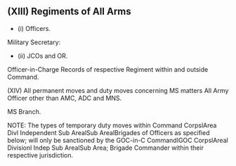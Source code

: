 ## (XIII)   Regiments of AlI Arms

- (i) Officers.

Military Secretary:

- (ii) JCOs and OR.

Officer-in-Charge Records of respective Regiment within and outside Command.

(XIV) All permanent moves and duty moves concerning MS matters All Army Officer other than AMC, ADC and MNS.

MS Branch.

NOTE: The types of temporary duty moves within Command CorpslArea Divl Independent Sub ArealSub ArealBrigades of Officers as specified below; will only be sanctioned by the GOC-in-C CommandIGOC CorpslAreal Divisionl Indep Sub ArealSub Area; Brigade Commander within their respective jurisdiction.
